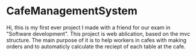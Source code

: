 # CafeManagementSystem
Hi, this is my first ever project I made with a friend for our exam in "Software development". This project is web ablication, based on the mvc structure. The main purpose of it is to help workers in cafes with making orders and to automaticly calculate the reciept of each table at the cafe.
